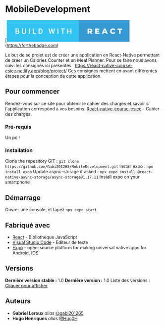 # MobileDevelopment

[![forthebadge](build-with-react.svg)(https://forthebadge.com)

Le but de se projet est de créer une application en React-Native permettant de créer un Calories Counter et un Meal Planner. Pour se faire nous avons suivi les consignes ici présentes : 
https://react-native-course-esiee.netlify.app/blog/project/
Ces consignes mettent en avant différentes étapes pour la conception de cette application.
## Pour commencer

Rendez-vous sur ce site pour obtenir le cahier des charges et savoir si l'application correspond à vos besoins.
[React-native-course-esiee](https://react-native-course-esiee.netlify.app/blog/project/) - Cahier des charges

### Pré-requis

Un pc !

### Installation

Clone the repesitory GIT : ``git clone https://github.com/Gabi201265/MobileDevelopment.git``
Install expo : ``npm install expo``
Update async-storage if asked : ``npx expo install @react-native-async-storage/async-storage@1.17.11``
Install expo on your smartphone 

## Démarrage

Ouvrer une console, et tapez ``npx expo start``

## Fabriqué avec

* [React](https://fr.legacy.reactjs.org) - Bibliothèque JavaScript
* [Visual Studio Code](https://code.visualstudio.com) - Editeur de texte
* [Expo](https://expo.dev) -  open-source platform for making universal native apps for Android, IOS

## Versions
**Dernière version stable :** 1.0
**Dernière version :** 1.0
Liste des versions : [Cliquer pour afficher](https://github.com/Gabi201265/MobileDevelopment/tags)

## Auteurs

* **Gabriel Leroux** _alias_ [@gabi201265](https://github.com/gabi201265)
* **Hugo Henriques** _alias_ [@Hug0H](https://github.com/Hug0H)

